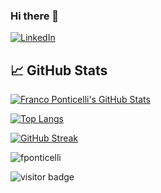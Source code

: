 ### Hi there 👋

[![LinkedIn](https://img.shields.io/badge/LinkedIn-Franco%20Ponticelli-informational?style=flat-square&logo=linkedin&logoColor=white)](https://www.linkedin.com/in/francoponticelli/)

## &#x1f4c8; GitHub Stats 

<!-- GitHub Stats -->
<a href="https://github.com/fponticelli">
  <img align="center" src="https://github-readme-stats.vercel.app/api?username=fponticelli&theme=calm&show_icons=true" alt="Franco Ponticelli's GitHub Stats" />
</a>

<!-- Most used languages -->

[![Top Langs](https://github-readme-stats.vercel.app/api/top-langs/?username=fponticelli&theme=calm)](https://github.com/fponticelli/github-readme-stats)

<!-- Streak -->
[![GitHub Streak](https://github-readme-streak-stats.herokuapp.com/?user=fponticelli&theme=calm)](https://git.io/streak-stats)

<!-- Trophies -->
<img src="https://github-profile-trophy.vercel.app/?username=fponticelli&theme=nord" alt="fponticelli" />


![visitor badge](https://visitor-badge.glitch.me/badge?page_id=fponticelli.visitor-badge)
